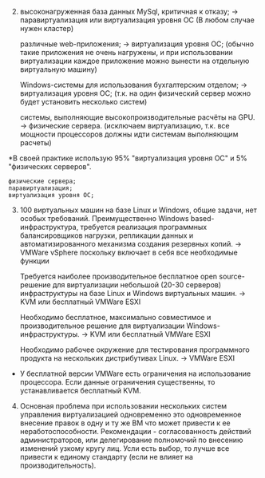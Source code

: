 2)
    высоконагруженная база данных MySql, критичная к отказу; -> паравиртуализация или виртуализация уровня ОС (В любом случае нужен кластер)

    различные web-приложения; -> виртуализация уровня ОС; (обычно такие приложения не очень нагружены, и при использовании виртуализации каждое приложение можно вынести на отдельную виртуальную машину)

    Windows-системы для использования бухгалтерским отделом; -> виртуализация уровня ОС; (т.к. на один физический сервер можно будет установить несколько систем)

    системы, выполняющие высокопроизводительные расчёты на GPU. -> физические сервера. (исключаем виртуализацию, т.к. все мощности процессоров должны идти системам выполняющим расчеты)

*В своей практике использую 95% "виртуализация уровня ОС" и 5% "физических серверов".

    физические сервера;
    паравиртуализация;
    виртуализация уровня ОС;

3)
    100 виртуальных машин на базе Linux и Windows, общие задачи, нет особых требований. Преимущественно Windows based-инфраструктура, требуется реализация программных балансировщиков нагрузки, репликации данных и автоматизированного механизма создания резервных копий. -> VMWare vSphere поскольку включает в себя все необходимые функции

    Требуется наиболее производительное бесплатное open source-решение для виртуализации небольшой (20-30 серверов) инфраструктуры на базе Linux и Windows виртуальных машин. -> KVM или бесплатный VMWare ESXI

    Необходимо бесплатное, максимально совместимое и производительное решение для виртуализации Windows-инфраструктуры. -> KVM или бесплатный VMWare ESXI

    Необходимо рабочее окружение для тестирования программного продукта на нескольких дистрибутивах Linux. -> VMWare ESXI

* У бесплатной версии VMWare есть ограничения на использование процессора. Если данные ограничения существенны, то устанавливается бесплатный KVM.
4)
	Основная проблема при использовании нескольких систем управления виртуализацией одновременно это одновременное внесение правок в одну и ту же ВМ что может привести к ее неработоспособности. Рекомендации - согласованность действий администраторов, или делегирование полномочий по внесению изменений узкому кругу лиц. Усли есть выбор, то лучше все привести к единому стандарту (если не влияет на производительность).
